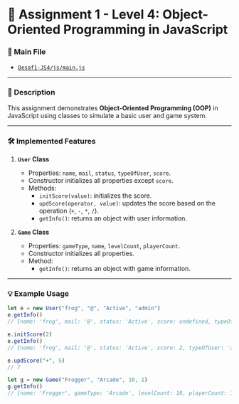 # 🧠 Assignment 1 - Level 4: Object-Oriented Programming in JavaScript

### 📂 Main File
- [`Desaf1-JS4/js/main.js`](Desaf1-JS4/js/main.js)

---

### 📌 Description
This assignment demonstrates **Object-Oriented Programming (OOP)** in JavaScript using classes to simulate a basic user and game system.

---

### 🛠️ Implemented Features

1. **`User` Class**
   - Properties: `name`, `mail`, `status`, `typeOfUser`, `score`.
   - Constructor initializes all properties except `score`.
   - Methods:
     - `initScore(value)`: initializes the score.
     - `updScore(operator, value)`: updates the score based on the operation (`+`, `-`, `*`, `/`).
     - `getInfo()`: returns an object with user information.

2. **`Game` Class**
   - Properties: `gameType`, `name`, `levelCount`, `playerCount`.
   - Constructor initializes all properties.
   - Method:
     - `getInfo()`: returns an object with game information.

---

### 💡 Example Usage

```js
let e = new User("frog", "@", "Active", "admin")
e.getInfo()
// {name: 'frog', mail: '@', status: 'Active', score: undefined, typeOfUser: 'admin'}

e.initScore(2)
e.getInfo()
// {name: 'frog', mail: '@', status: 'Active', score: 2, typeOfUser: 'admin'}

e.updScore("+", 5)
// 7

let g = new Game("Frogger", "Arcade", 10, 1)
g.getInfo()
// {name: 'Frogger', gameType: 'Arcade', levelCount: 10, playerCount: 1}
